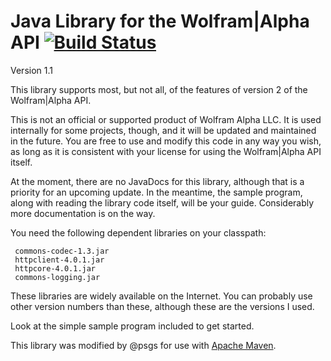 Java Library for the Wolfram|Alpha API  [![Build Status](https://travis-ci.org/psgs/WolframAPI.png?branch=master)](https://travis-ci.org/psgs/WolframAPI)
======================================

Version 1.1

This library supports most, but not all, of the features of version 2
of the Wolfram|Alpha API.

This is not an official or supported product of Wolfram Alpha LLC. 
It is used internally for some projects, though, and it will be 
updated and maintained in the future. You are free to use and modify
this code in any way you wish, as long as it is consistent with your
license for using the Wolfram|Alpha API itself.


At the moment, there are no JavaDocs for this library, although that is
a priority for an upcoming update. In the meantime, the sample program,
along with reading the library code itself, will be your guide.
Considerably more documentation is on the way.

You need the following dependent libraries on your classpath:

     commons-codec-1.3.jar
     httpclient-4.0.1.jar
     httpcore-4.0.1.jar
     commons-logging.jar
     
These libraries are widely available on the Internet. You can probably
use other version numbers than these, although these are the versions
I used.


Look at the simple sample program included to get started.

This library was modified by @psgs for use with [Apache Maven](http://apache.maven.org).
